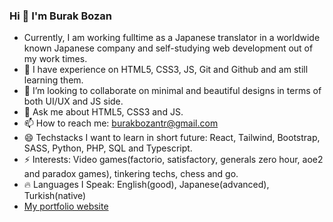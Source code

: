 ### Hi 👋 I'm Burak Bozan
- Currently, I am working fulltime as a Japanese translator in a worldwide known Japanese company and self-studying web development out of my work times.
- 🌱 I have experience on HTML5, CSS3, JS, Git and Github and am still learning them.
- 👯 I’m looking to collaborate on minimal and beautiful designs in terms of both UI/UX and JS side.
- 💬 Ask me about HTML5, CSS3 and JS.
- 📫 How to reach me: burakbozantr@gmail.com
- 😄 Techstacks I want to learn in short future: React, Tailwind, Bootstrap, SASS, Python, PHP, SQL and Typescript.
- ⚡ Interests: Video games(factorio, satisfactory, generals zero hour, aoe2 and paradox games), tinkering techs, chess and go.
- :fire: Languages I Speak: English(good), Japanese(advanced), Turkish(native)
- [My portfolio website](https://nomadicshaman.github.io/digital-resume/)


